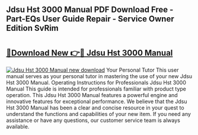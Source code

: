 ## Jdsu Hst 3000 Manual PDF Download Free - Part-EQs User Guide Repair - Service Owner Edition SvRim

# <h2><a href="http://bc19863.oget.top/?id=Jdsu+Hst+3000+Manual">🔗Download New 👉🔴 Jdsu Hst 3000 Manual</a></h2>

[![Jdsu Hst 3000 Manual new download](https://i.imgur.com/5g1atiW.png)](http://bc19863.oget.top/?id=Jdsu+Hst+3000+Manual)
Your Personal Tutor This user manual serves as your personal tutor in mastering the use of your new Jdsu Hst 3000 Manual. Operating Instructions for Professionals Jdsu Hst 3000 Manual This guide is intended for professionals familiar with product type operation. This Jdsu Hst 3000 Manual features a powerful engine and innovative features for exceptional performance. We believe that the Jdsu Hst 3000 Manual has been a clear and concise resource in your quest to understand the functions and capabilities of your new item. If you need any assistance or have any questions, our customer service team is always available.
